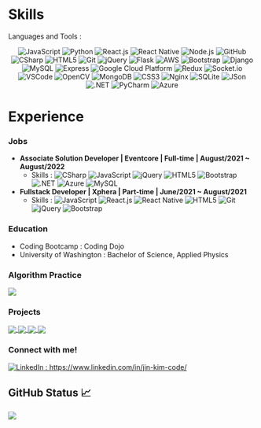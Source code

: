 # Skills
<p>Languages and Tools :</p>
<p align="center">
   <img alt="JavaScript" src="https://img.shields.io/badge/-JavaScript-yellow?style=flat-square&logo=javascript&logoColor=gold" />
   <img alt="Python" src="https://img.shields.io/badge/-Python-3776AB?style=flat-square&logo=python&logoColor=white" />
   <img alt="React.js" src="https://img.shields.io/badge/-React.js-45b8d8?style=flat-square&logo=react&logoColor=white" />
<img alt="React Native" src="https://img.shields.io/badge/-React Native-4169e1?style=flat-square&logo=react&logoColor=white" />
   <img alt="Node.js" src="https://img.shields.io/badge/-Node.js-43853d?style=flat-square&logo=Nodedotjs&logoColor=white" />
   <img alt="GitHub" src="https://img.shields.io/badge/-GitHub-181717?style=flat-square&logo=github&logoColor=white" />
   <img alt="CSharp" src="https://img.shields.io/badge/-CSharp-239120?style=flat-square&logo=c-sharp&logoColor=white" />
   <img alt="HTML5" src="https://img.shields.io/badge/-HTML5-e34f26?style=flat-square&logo=html5&logoColor=white" />
   <img alt="Git" src="https://img.shields.io/badge/-Git-f05032?style=flat-square&logo=git&logoColor=white" />
   <img alt="jQuery" src="https://img.shields.io/badge/-jQuery-0769AD?style=for&logo=jquery&logoColor=white" />
   <img alt="Flask" src="https://img.shields.io/badge/-Flask-000000?style=for&logo=flask&logoColor=white" />   
   <img alt="AWS" src="http://img.shields.io/badge/-Amazon_Web_Services-232F3E?style=flat-square&logo=amazon-aws&logoColor=gold" />
   <img alt="Bootstrap" src="http://img.shields.io/badge/-Bootstrap-7952B3?style=flat-square&logo=bootstrap&logoColor=white" />
   <img alt="Django" src="http://img.shields.io/badge/-Django-092e20?style=flat-square&logo=django&logoColor=white" />
   <img alt="MySQL" src="https://img.shields.io/badge/-MySQL-4479A1?style=flat-square&logo=mysql&logoColor=white" />
   <img alt="Express" src="https://img.shields.io/badge/-Express-000000?style=flat-square&logo=express&logoColor=white" />
   <img alt="Google Cloud Platform" src="https://img.shields.io/badge/-Google_Cloud_Platform-1a73e8?style=flat-square&logo=google-cloud&logoColor=white" />
   <img alt="Redux" src="https://img.shields.io/badge/-Redux-764abc?style=flat-square&logo=redux&logoColor=white" />
   <img alt="Socket.io" src="https://img.shields.io/badge/-Socket.io-010101?style=flat-square&logo=socketdotio&logoColor=white" />
   <img alt="VSCode" src="https://img.shields.io/badge/-Visual Studio Code-007acc?style=flat-square&logo=visual-studio-code&logoColor=white" />
   <img alt="OpenCV" src="https://img.shields.io/badge/-OpenCV-5C3EE8?style=flat-square&logo=opencv&logoColor=white" />
   <img alt="MongoDB" src="https://img.shields.io/badge/-MongoDB-13aa52?style=flat-square&logo=mongodb&logoColor=white" />
   <img alt="CSS3" src="https://img.shields.io/badge/-CSS3-1572B6?style=for&logo=css3&logoColor=white" />
   <img alt="Nginx" src="https://img.shields.io/badge/-Nginx-269539?style=for&logo=nginx&logoColor=white" />
   <img alt="SQLite" src="https://img.shields.io/badge/-SQLite-003B57?style=for&logo=sqlite&logoColor=white" />
   <img alt="JSon" src="https://img.shields.io/badge/-JSON-000000?style=for&logo=json&logoColor=white" />
   <img alt=".NET" src="https://img.shields.io/badge/-.NET-512bd4?style=for&logo=dotnet&logoColor=white" />
   <img alt="PyCharm" src="https://img.shields.io/badge/-PyCharm-000000?style=for&logo=pycharm&logoColor=white" />
<img alt="Azure" src="https://img.shields.io/badge/-Microsoft Azure-0078D4?style=for&logo=microsoft-azure&logoColor=white" />
</p>

# Experience
### Jobs
- **Associate Solution Developer | Eventcore | Full-time | August/2021 ~ August/2022**
	- Skills : <img alt="CSharp" src="https://img.shields.io/badge/-CSharp-239120?style=flat-square&logo=c-sharp&logoColor=white" /> <img alt="JavaScript" src="https://img.shields.io/badge/-JavaScript-yellow?style=flat-square&logo=javascript&logoColor=gold" /> <img alt="jQuery" src="https://img.shields.io/badge/-jQuery-0769AD?style=for&logo=jquery&logoColor=white" /> <img alt="HTML5" src="https://img.shields.io/badge/-HTML5-e34f26?style=flat-square&logo=html5&logoColor=white" /> <img alt="Bootstrap" src="http://img.shields.io/badge/-Bootstrap-7952B3?style=flat-square&logo=bootstrap&logoColor=white" /> <img alt=".NET" src="https://img.shields.io/badge/-.NET-512bd4?style=for&logo=dotnet&logoColor=white" /> <img alt="Azure" src="https://img.shields.io/badge/-Microsoft Azure-0078D4?style=for&logo=microsoft-azure&logoColor=white" /> <img alt="MySQL" src="https://img.shields.io/badge/-MySQL-4479A1?style=flat-square&logo=mysql&logoColor=white" /> 
- **Fullstack Developer | Xphera | Part-time | June/2021 ~ August/2021**
	- Skills : <img alt="JavaScript" src="https://img.shields.io/badge/-JavaScript-yellow?style=flat-square&logo=javascript&logoColor=gold" /> <img alt="React.js" src="https://img.shields.io/badge/-React.js-45b8d8?style=flat-square&logo=react&logoColor=white" /> <img alt="React Native" src="https://img.shields.io/badge/-React Native-4169e1?style=flat-square&logo=react&logoColor=white" /> <img alt="HTML5" src="https://img.shields.io/badge/-HTML5-e34f26?style=flat-square&logo=html5&logoColor=white" /> <img alt="Git" src="https://img.shields.io/badge/-Git-f05032?style=flat-square&logo=git&logoColor=white" /> <img alt="jQuery" src="https://img.shields.io/badge/-jQuery-0769AD?style=for&logo=jquery&logoColor=white" /> <img alt="Bootstrap" src="http://img.shields.io/badge/-Bootstrap-7952B3?style=flat-square&logo=bootstrap&logoColor=white" />

### Education
- Coding Bootcamp : Coding Dojo
- University of Washington : Bachelor of Science, Applied Physics

### Algorithm Practice
<a href="https://github.com/kimjin-012/algorithm-challenge">
  <img align="center" src="https://github-readme-stats.vercel.app/api/pin/?username=kimjin-012&repo=algorithm-challenge&theme=vision-friendly-dark" />
</a>

### Projects
<a href="https://github.com/kimjin-012/responsive-map">
  <img align="center" src="https://github-readme-stats.vercel.app/api/pin/?username=kimjin-012&repo=responsive-map&theme=vision-friendly-dark" />
</a>
<a href="https://github.com/kimjin-012/event-planner">
  <img align="center" src="https://github-readme-stats.vercel.app/api/pin/?username=kimjin-012&repo=event-planner&theme=vision-friendly-dark" />
</a>
<a href="https://github.com/kimjin-012/share-tracker">
  <img align="center" src="https://github-readme-stats.vercel.app/api/pin/?username=kimjin-012&repo=share-tracker&theme=vision-friendly-dark" />
</a>
<a href="https://github.com/kimjin-012/Musify">
  <img align="center" src="https://github-readme-stats.vercel.app/api/pin/?username=kimjin-012&repo=Musify&theme=vision-friendly-dark" />
</a>

### Connect with me!
<p align="left">
	<a href="https://www.linkedin.com/in/jin-kim-code/" target="_blank"><img alt="LinkedIn" src="https://img.shields.io/badge/-LinkedIn-0A66C2" /> : https://www.linkedin.com/in/jin-kim-code/</a>
</p>

## GitHub Status &#x1f4c8;
<a href="https://github.com/kimjin-012/kimjin-012">
  <img align="center" src="https://github-readme-stats.vercel.app/api/top-langs/?username=kimjin-012&show_icons=true&count_private=true&title_color=ffffff&text_color=c9cacc&icon_color=2bbc8a&bg_color=1d1f21&include_all_commits=true&layout=compact" />
</a>
<br/>
<a href="https://github.com/kimjin-012/kimjin-012">
  <img align="center" src="https://github-readme-stats.vercel.app/api?username=kimjin-012&show_icons=true&line_height=27&count_private=true&title_color=ffffff&text_color=c9cacc&icon_color=2bbc8a&bg_color=1d1f21&include_all_commits=true" alt="" />
</a>

